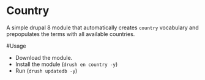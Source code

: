 # Country

A simple drupal 8 module that automatically creates `country` vocabulary and prepopulates the terms with all available countries.

#Usage

- Download the module.
- Install the module (`drush en country -y`)
- Run (`drush updatedb -y`)

